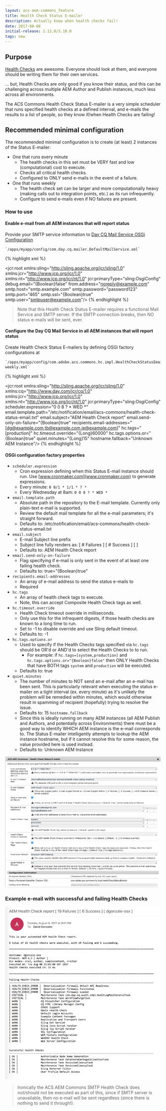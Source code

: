 ```yaml
---
layout: acs-aem-commons_feature
title: Health Check Status E-mailer
description: Actually know when health checks fail!
date: 2017-08-08
initial-release: 2.13.0/3.10.0
tags: new
---
```


## Purpose

[Health Checks](https://docs.adobe.com/docs/en/aem/6-3/administer/operations/operations-dashboard.html#Health%20Checks) are awesome. Everyone should look at them, and everyone should be writing them for their own services.

... but, Health Checks are only good if you know their status, and this can be challenging across multiple AEM Author and Publish instances, much less across all environments.

The ACS Commons Health Check Status E-mailer is a very simple scheduler that runs specified health checks at a defined interval, and e-mails the results to a list of people, so they know if/when Health Checks are failing!
 
## Recommended minimal configuration

The recommended minimal configuration is to create (at least) 2 instances of the Status E-mailer:

* One that runs every minute
    * The health checks in this set must be VERY fast and low (computational) cost to execute.
    * Checks all critical health checks.
    * Configured to ONLY send e-mails in the event of a failure.
* One that runs weekly 
    * The health check set can be larger and more computationally heavy (making calls out to integration points, etc.) as its run infrequently.
    * Configure to send e-mails even if NO failures are present.
     
   
### How to use

#### Enable e-mail from all AEM instances that will report status

Provide your SMTP service information to [Day CQ Mail Service OSGi Configuration](http://localhost:4502/system/console/configMgr/com.day.cq.mailer.DefaultMailService)

    `/apps/myapp/config/com.day.cq.mailer.DefaultMailService.xml`

{% highlight xml %}
<?xml version="1.0" encoding="UTF-8"?>
<jcr:root xmlns:sling="http://sling.apache.org/jcr/sling/1.0" xmlns:jcr="http://www.jcp.org/jcr/1.0" xmlns:nt="http://www.jcp.org/jcr/nt/1.0"
          jcr:primaryType="sling:OsgiConfig"
          debug.email="{Boolean}false"
          from.address="noreply@example.com"
          smtp.host="smtp.example.com"
          smtp.password="password123"
          smtp.port="465"
          smtp.ssl="{Boolean}true"
          smtp.user="smtpuser@example.com"/>
{% endhighlight %}

> Note that this Health Check Status E-mailer requires a functional Mail Service and SMTP server. If the SMTP connection breaks, then NO status e-mails will be sent, ever.

#### Configure the Day CQ Mail Service in all AEM instances that will report status

Create Health Check Status E-mailers by defining OSGi factory configurations at 

    `/apps/myapp/config/com.adobe.acs.commons.hc.impl.HealthCheckStatusEmailer-weekly.xml`

{% highlight xml %}
<?xml version="1.0" encoding="UTF-8"?>
<jcr:root xmlns:sling="http://sling.apache.org/jcr/sling/1.0" xmlns:cq="http://www.day.com/jcr/cq/1.0" xmlns:jcr="http://www.jcp.org/jcr/1.0" xmlns:nt="http://www.jcp.org/jcr/nt/1.0"
    jcr:primaryType="sling:OsgiConfig"
    scheduler.expression="0 0 8 ? * WED *"
    email.template.path="/etc/notification/email/acs-commons/health-check-status-email.txt"
    email.subject="AEM Health Check report"
    email.send-only-on-failure="{Boolean}true"
    recipients.email-addresses="[dg@example.com,tb@example.com,je@example.com]"
    hc.tags="[production]"
    hc.timeout.override="{Long}60000"
    hc.tags.options.or="{Boolean}true"
    quiet.minutes="{Long}15"
    hostname.fallback="Unknown AEM Instance"/>
{% endhighlight %}

#### OSGi configuration factory properties

* `scheduler.expression` 
    * Cron expression defining when this Status E-mail instance should run. Use [www.cronmaker.com](www.cronmaker.com) to generate expressions.
    * Every minute: `0 0/1 * 1/1 * ? *`
    * Every Wednesday at 8am: `0 0 8 ? * WED *` 
* `email.template.path`
    * Absolute path in the repository to the E-mail template. Currently only plain-text e-mail is supported.
    * Review the default mail template for all the e-mail parameters; it's straight forward.
    * Defaults to: /etc/notification/email/acs-commons/health-check-status-email.txt
*  `email.subject`
    * E-mail Subject line prefix
    * Subject line fully renders as: <This value> [ # Failures ] [ # Success ] [ <AEM Instance Name> ] 
    * Defaults to: AEM Health Check report
 * `email.send-only-on-failure`
   * Flag specifying if e-mail is only sent in the event of at least one failing health check. 
   * Defaults to: true="{Boolean}true"  
 * `recipients.email-addresses`
    * An array of e-mail address to send the status e-mails to
    * Required
* `hc.tags`
    * An array of health check tags to execute. 
    * Note, this can accept Composite Health Check tags as well.
* `hc.timeout.override`
    * Health Check timeout override in milliseconds.
    * Only use this for the infrequent digests, if those health checks are known to a long time to run.
    * Set to -1 to disable override and use Sling default timeout.
    * Defaults to: -1
* `hc.tags.options.or`
    * Used to specify if the Health Checks tags specified via `hc.tags` should be OR'd or AND'd to select the Health Checks to to run.
        * For example: if `hc.tags=[system,production]` and `hc.tags.options.or="{Boolean}false"` then ONLY Health Checks that have BOTH tags `system` and `production` will be executed.
    * Defaults to: true
* `quiet.minutes`
    * The number of minutes to NOT send an e-mail after an e-mail has been sent. 
      This is particularly relevant when executing the status e-mailer on a tight interval (ex. every minute) as it's unlikely the problem will be remedied within minutes, which would otherwise result in spamming of recipient (hopefully) trying to resolve the issue.
    * Defaults to: 15
  `hostname.fallback`
    * Since this is ideally running on many AEM instances (all AEM Publish and Authors, and potentially across Environments) 
    there must be a good way to identify WHICH AEM instance is the e-mail corresponds to. 
    The Status E-mailer intelligently attempts to lookup the AEM instance hostname, but if it cannot resolve this for some reason, the value provided here is used instead.
    * Defaults to: Unknown AEM Instance

![Health Check Status E-mailer OSGi Configuration](images/osgi-config.png)


### Example e-mail with successful and failing Health Checks

![Health Check Status E-mailer - Sample E-mail](images/email.png)


> Ironically the ACS AEM Commons SMTP Health Check does not/should not be executed as part of this, since if SMTP server is unavailable, then no e-mail will be sent regardless (since there is nothing to send it through!). 
